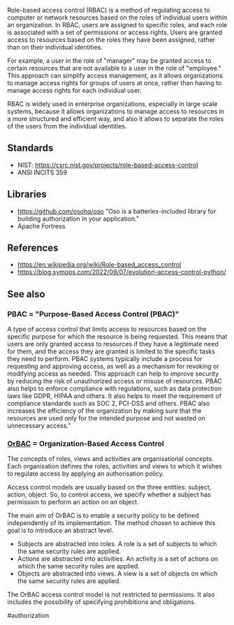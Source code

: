 Role-based access control (RBAC) is a method of regulating access to computer or network resources based on the roles of individual users within an organization. In RBAC, users are assigned to specific roles, and each role is associated with a set of permissions or access rights. Users are granted access to resources based on the roles they have been assigned, rather than on their individual identities.

For example, a user in the role of "manager" may be granted access to certain resources that are not available to a user in the role of "employee." This approach can simplify access management, as it allows organizations to manage access rights for groups of users at once, rather than having to manage access rights for each individual user.

RBAC is widely used in enterprise organizations, especially in large scale systems, because it allows organizations to manage access to resources in a more structured and efficient way, and also it allows to separate the roles of the users from the individual identities.

## Standards

-  NIST: https://csrc.nist.gov/projects/role-based-access-control
-  ANSI INCITS 359

## Libraries

- https://github.com/osohq/oso "Oso is a batteries-included library for building authorization in your application."
- Apache Fortress

## References

- https://en.wikipedia.org/wiki/Role-based_access_control
- https://blog.symops.com/2022/09/07/evolution-access-control-python/

## See also

### PBAC = "Purpose-Based Access Control (PBAC)"

A type of access control that limits access to resources based on the specific purpose for which the resource is being requested. This means that users are only granted access to resources if they have a legitimate need for them, and the access they are granted is limited to the specific tasks they need to perform. PBAC systems typically include a process for requesting and approving access, as well as a mechanism for revoking or modifying access as needed. This approach can help to improve security by reducing the risk of unauthorized access or misuse of resources. PBAC also helps to enforce compliance with regulations, such as data protection laws like GDPR, HIPAA and others. It also helps to meet the requirement of compliance standards such as SOC 2, PCI-DSS and others. 
PBAC also increases the efficiency of the organization by making sure that the resources are used only for the intended purpose and not wasted on unnecessary access."

### [OrBAC](https://fr.wikipedia.org/wiki/Contr%C3%B4le_d%27acc%C3%A8s_bas%C3%A9_sur_l%27organisation) = Organization-Based Access Control

The concepts of roles, views and activities are organisational concepts. Each organisation defines the roles, activities and views to which it wishes to regulate access by applying an authorisation policy.

Access control models are usually based on the three entities: subject, action, object. So, to control access, we specify whether a subject has permission to perform an action on an object.

The main aim of OrBAC is to enable a security policy to be defined independently of its implementation. The method chosen to achieve this goal is to introduce an abstract level.

- Subjects are abstracted into roles. A role is a set of subjects to which the same security rules are applied.
- Actions are abstracted into activities. An activity is a set of actions on which the same security rules are applied.
- Objects are abstracted into views. A view is a set of objects on which the same security rules are applied.

The OrBAC access control model is not restricted to permissions. It also includes the possibility of specifying prohibitions and obligations.

<!-- Keywords -->
#authorization
<!-- /Keywords -->
